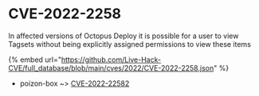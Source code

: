 # CVE-2022-2258

In affected versions of Octopus Deploy it is possible for a user to view Tagsets without being explicitly assigned permissions to view these items

{% embed url="https://github.com/Live-Hack-CVE/full_database/blob/main/cves/2022/CVE-2022-2258.json" %}


* poizon-box ~> [CVE-2022-22582](https://www.alice-snow.ru/2022/database/cve-2022-2258/cve-2022-22582-poizon-box)